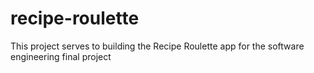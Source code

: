 # recipe-roulette
This project serves to building the Recipe Roulette app for the software engineering final project
